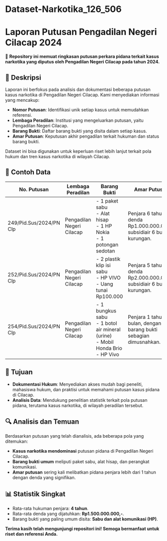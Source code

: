 # Dataset-Narkotika_126_506
# Laporan Putusan Pengadilan Negeri Cilacap 2024

📑 **Repository ini memuat ringkasan putusan perkara pidana terkait kasus narkotika yang diputus oleh Pengadilan Negeri Cilacap pada tahun 2024.** 

## 📌 Deskripsi

Laporan ini berfokus pada analisis dan dokumentasi beberapa putusan kasus narkotika di Pengadilan Negeri Cilacap. Kami menyediakan informasi yang mencakup:

- **Nomor Putusan**: Identifikasi unik setiap kasus untuk memudahkan referensi.
- **Lembaga Peradilan**: Institusi yang mengeluarkan putusan, yaitu Pengadilan Negeri Cilacap.
- **Barang Bukti**: Daftar barang bukti yang disita dalam setiap kasus.
- **Amar Putusan**: Keputusan akhir pengadilan terkait hukuman dan status barang bukti.

Dataset ini bisa digunakan untuk keperluan riset lebih lanjut terkait pola hukum dan tren kasus narkotika di wilayah Cilacap.

## 📝 Contoh Data

| No. Putusan                    | Lembaga Peradilan    | Barang Bukti                                                                                                        | Amar Putusan                                                       |
|--------------------------------|----------------------|--------------------------------------------------------------------------------------------------------------------|--------------------------------------------------------------------|
| 249/Pid.Sus/2024/PN Clp        | Pengadilan Negeri Cilacap | - 1 paket sabu<br>- Alat hisap<br>- 1 HP Nokia<br>- 1 potongan sedotan        | Penjara 6 tahun dan denda Rp1.000.000.000,- subsidiair 6 bulan kurungan. |
| 252/Pid.Sus/2024/PN Clp        | Pengadilan Negeri Cilacap | - 2 plastik klip isi sabu<br>- HP VIVO<br>- Uang tunai Rp100.000               | Penjara 5 tahun dan denda Rp2.000.000.000,- subsidiair 6 bulan kurungan. |
| 254/Pid.Sus/2024/PN Clp        | Pengadilan Negeri Cilacap | - 1 bungkus sabu<br>- 1 botol air mineral (urine)<br>- Mobil Honda Brio<br>- HP Vivo | Penjara 1 tahun 6 bulan, dengan barang bukti sebagian dimusnahkan.      |

## 🎯 Tujuan

- **Dokumentasi Hukum**: Menyediakan akses mudah bagi peneliti, mahasiswa hukum, dan praktisi untuk memahami putusan kasus pidana di Cilacap.
- **Analisis Data**: Mendukung penelitian statistik terkait pola putusan pidana, terutama kasus narkotika, di wilayah peradilan tersebut.

## 🔍 Analisis dan Temuan

Berdasarkan putusan yang telah dianalisis, ada beberapa pola yang ditemukan:
- **Kasus narkotika mendominasi** putusan pidana di Pengadilan Negeri Cilacap.
- **Barang bukti umum** meliputi paket sabu, alat hisap, dan perangkat komunikasi.
- **Amar putusan** sering kali melibatkan pidana penjara lebih dari 1 tahun dengan denda yang signifikan.

## 📊 Statistik Singkat

- Rata-rata hukuman penjara: **4 tahun**.
- Rata-rata denda yang dijatuhkan: **Rp1.500.000.000,-**.
- Barang bukti yang paling umum disita: **Sabu dan alat komunikasi (HP)**.

**Terima kasih telah mengunjungi repositori ini! Semoga bermanfaat untuk riset dan referensi Anda.**
